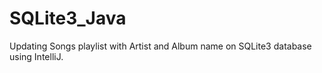# SQLite3_Java
Updating Songs playlist with Artist and Album name on SQLite3 database using IntelliJ. 
